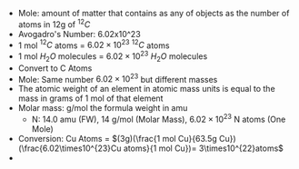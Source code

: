 - Mole: amount of matter that contains as any of objects as the number of atoms in 12g of $^{12}C$
- Avogadro's Number: 6.02x10^23
- 1 mol $^{12}C$ atoms = $6.02\times 10^{23}$ $^{12}C$ atoms
- 1 mol $H_2O$ molecules = $6.02\times 10^{23}$ $H_2O$ molecules
- Convert to C Atoms
- Mole: Same number $6.02\times 10^{23}$ but different masses
- The atomic weight of an element in atomic mass units is equal to the mass in grams of 1 mol of that element
- Molar mass: g/mol the formula weight in amu
	- N: 14.0 amu (FW), 14 g/mol (Molar Mass), $6.02\times 10^{23}$ N atoms (One Mole)
- Conversion: Cu Atoms = $(3g)(\frac{1 mol Cu}{63.5g Cu})(\frac{6.02\times10^{23}Cu atoms}{1 mol Cu})= 3\times10^{22}atoms$
- 